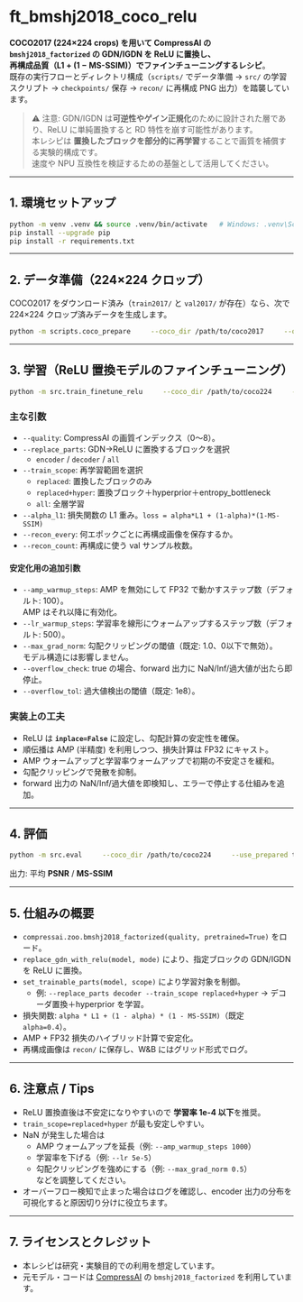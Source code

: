 # ft_bmshj2018_coco_relu

**COCO2017 (224×224 crops) を用いて CompressAI の `bmshj2018_factorized` の GDN/IGDN を ReLU に置換し、  
再構成品質（L1 + (1 − MS-SSIM)）でファインチューニングするレシピ**。  
既存の実行フローとディレクトリ構成（`scripts/` でデータ準備 → `src/` の学習スクリプト → `checkpoints/` 保存 → `recon/` に再構成 PNG 出力）を踏襲しています。

> ⚠️ 注意: GDN/IGDN は**可逆性やゲイン正規化**のために設計された層であり、ReLU に単純置換すると RD 特性を崩す可能性があります。  
> 本レシピは **置換したブロックを部分的に再学習**することで画質を補償する実験的構成です。  
> 速度や NPU 互換性を検証するための基盤として活用してください。

---

## 1. 環境セットアップ

```bash
python -m venv .venv && source .venv/bin/activate   # Windows: .venv\Scripts\activate
pip install --upgrade pip
pip install -r requirements.txt
```

---

## 2. データ準備（224×224 クロップ）

COCO2017 をダウンロード済み（`train2017/` と `val2017/` が存在）なら、次で 224×224 クロップ済みデータを生成します。

```bash
python -m scripts.coco_prepare     --coco_dir /path/to/coco2017     --out_dir  /path/to/coco224     --include_val true
```

---

## 3. 学習（ReLU 置換モデルのファインチューニング）

```bash
python -m src.train_finetune_relu     --coco_dir /path/to/coco224     --use_prepared true     --quality 8     --epochs 10     --batch_size 16     --lr 1e-4     --alpha_l1 0.4     --replace_parts encoder     --train_scope replaced+hyper     --recon_every 2     --recon_count 16     --save_dir ./checkpoints     --recon_dir ./recon
```

### 主な引数
- `--quality`: CompressAI の画質インデックス（0〜8）。
- `--replace_parts`: GDN→ReLU に置換するブロックを選択  
  - `encoder` / `decoder` / `all`
- `--train_scope`: 再学習範囲を選択  
  - `replaced`: 置換したブロックのみ  
  - `replaced+hyper`: 置換ブロック＋hyperprior＋entropy_bottleneck  
  - `all`: 全層学習
- `--alpha_l1`: 損失関数の L1 重み。`loss = alpha*L1 + (1-alpha)*(1-MS-SSIM)`
- `--recon_every`: 何エポックごとに再構成画像を保存するか。
- `--recon_count`: 再構成に使う val サンプル枚数。

#### 安定化用の追加引数
- `--amp_warmup_steps`: AMP を無効にして FP32 で動かすステップ数（デフォルト: 100）。  
  AMP はそれ以降に有効化。
- `--lr_warmup_steps`: 学習率を線形にウォームアップするステップ数（デフォルト: 500）。
- `--max_grad_norm`: 勾配クリッピングの閾値（既定: 1.0、0以下で無効）。  
  モデル構造には影響しません。
- `--overflow_check`: true の場合、forward 出力に NaN/Inf/過大値が出たら即停止。
- `--overflow_tol`: 過大値検出の閾値（既定: 1e8）。

### 実装上の工夫
- ReLU は **`inplace=False`** に設定し、勾配計算の安定性を確保。
- 順伝播は AMP (半精度) を利用しつつ、損失計算は FP32 にキャスト。
- AMP ウォームアップと学習率ウォームアップで初期の不安定さを緩和。
- 勾配クリッピングで発散を抑制。
- forward 出力の NaN/Inf/過大値を即検知し、エラーで停止する仕組みを追加。

---

## 4. 評価

```bash
python -m src.eval     --coco_dir /path/to/coco224     --use_prepared true     --checkpoint ./checkpoints/best_msssim.pt
```

出力: 平均 **PSNR** / **MS-SSIM**

---

## 5. 仕組みの概要

- `compressai.zoo.bmshj2018_factorized(quality, pretrained=True)` をロード。
- `replace_gdn_with_relu(model, mode)` により、指定ブロックの GDN/IGDN を ReLU に置換。
- `set_trainable_parts(model, scope)` により学習対象を制御。  
  - 例: `--replace_parts decoder --train_scope replaced+hyper` → デコーダ置換＋hyperprior を学習。
- 損失関数: `alpha * L1 + (1 - alpha) * (1 - MS-SSIM)`（既定 `alpha=0.4`）。
- AMP + FP32 損失のハイブリッド計算で安定化。
- 再構成画像は `recon/` に保存し、W&B にはグリッド形式でログ。

---

## 6. 注意点 / Tips

- ReLU 置換直後は不安定になりやすいので **学習率 1e-4 以下**を推奨。
- `train_scope=replaced+hyper` が最も安定しやすい。
- NaN が発生した場合は  
  - AMP ウォームアップを延長（例: `--amp_warmup_steps 1000`）  
  - 学習率を下げる（例: `--lr 5e-5`）  
  - 勾配クリッピングを強めにする（例: `--max_grad_norm 0.5`）  
  などを調整してください。
- オーバーフロー検知で止まった場合はログを確認し、encoder 出力の分布を可視化すると原因切り分けに役立ちます。

---

## 7. ライセンスとクレジット

- 本レシピは研究・実験目的での利用を想定しています。  
- 元モデル・コードは [CompressAI](https://github.com/InterDigitalInc/CompressAI) の `bmshj2018_factorized` を利用しています。